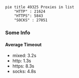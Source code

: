
```mermaid
pie title 49325 Proxies in list
    "HTTP" : 21624
    "HTTPS": 5843
    "SOCKS" : 27051
```

### Some Info
#### Average Timeout

- mixed: 3.2s
- http: 1.3s
- https: 8.3s
- socks: 4.8s
